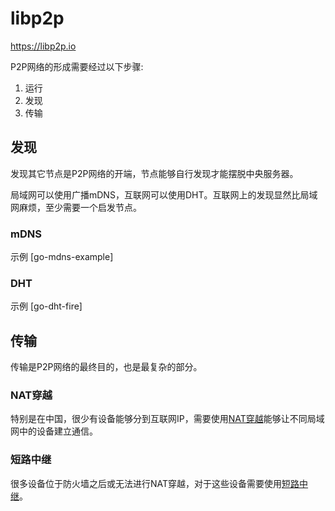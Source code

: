 # libp2p

https://libp2p.io

P2P网络的形成需要经过以下步骤:
1. 运行
2. 发现
3. 传输

## 发现

发现其它节点是P2P网络的开端，节点能够自行发现才能摆脱中央服务器。

局域网可以使用广播mDNS，互联网可以使用DHT。互联网上的发现显然比局域网麻烦，至少需要一个启发节点。

### mDNS

示例 [go-mdns-example]

### DHT

示例 [go-dht-fire]

## 传输

传输是P2P网络的最终目的，也是最复杂的部分。

### NAT穿越

特别是在中国，很少有设备能够分到互联网IP，需要使用[NAT穿越](https://docs.libp2p.io/reference/glossary/#nat-traversal)能够让不同局域网中的设备建立通信。

### 短路中继

很多设备位于防火墙之后或无法进行NAT穿越，对于这些设备需要使用[短路中继](https://docs.libp2p.io/reference/glossary/#circuit-relay)。



